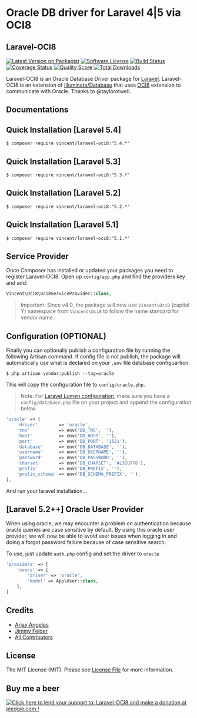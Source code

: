 # Oracle DB driver for Laravel 4|5 via OCI8

## Laravel-OCI8

[![Latest Version on Packagist][ico-version]][link-packagist]
[![Software License][ico-license]](LICENSE.md)
[![Build Status][ico-travis]][link-travis]
[![Coverage Status][ico-scrutinizer]][link-scrutinizer]
[![Quality Score][ico-code-quality]][link-code-quality]
[![Total Downloads][ico-downloads]][link-downloads]

Laravel-OCI8 is an Oracle Database Driver package for [Laravel](http://laravel.com/). Laravel-OCI8 is an extension of [Illuminate/Database](https://github.com/illuminate/database) that uses [OCI8](http://php.net/oci8) extension to communicate with Oracle. Thanks to @taylorotwell.
## Documentations

## Quick Installation [Laravel 5.4]
```
$ composer require vincent/laravel-oci8:"5.4.*"
```

## Quick Installation [Laravel 5.3]
```
$ composer require vincent/laravel-oci8:"5.3.*"
```

## Quick Installation [Laravel 5.2]
```
$ composer require vincent/laravel-oci8:"5.2.*"
```

## Quick Installation [Laravel 5.1]
```
$ composer require vincent/laravel-oci8:"5.1.*"
```

## Service Provider
Once Composer has installed or updated your packages you need to register Laravel-OCI8. Open up `config/app.php` and find the providers key and add:
```php
Vincent\Oci8\Oci8ServiceProvider::class,
```
> Important: Since v4.0, the package will now use `Vincent\Oci8` (capital Y) namespace from `Vincent\Oci8` to follow the name standard for vendor name.

## Configuration (OPTIONAL)
Finally you can optionally publish a configuration file by running the following Artisan command.
If config file is not publish, the package will automatically use what is declared on your `.env` file database configuartion.

```
$ php artisan vendor:publish --tag=oracle
```

This will copy the configuration file to `config/oracle.php`.

> Note: For [Laravel Lumen configuration](http://lumen.laravel.com/docs/configuration#configuration-files), make sure you have a `config/database.php` file on your project and append the configuration below:

```php
'oracle' => [
    'driver'        => 'oracle',
    'tns'           => env('DB_TNS', ''),
    'host'          => env('DB_HOST', ''),
    'port'          => env('DB_PORT', '1521'),
    'database'      => env('DB_DATABASE', ''),
    'username'      => env('DB_USERNAME', ''),
    'password'      => env('DB_PASSWORD', ''),
    'charset'       => env('DB_CHARSET', 'AL32UTF8'),
    'prefix'        => env('DB_PREFIX', ''),
    'prefix_schema' => env('DB_SCHEMA_PREFIX', ''),
],
```

And run your laravel installation...

## [Laravel 5.2++] Oracle User Provider
When using oracle, we may encounter a problem on authentication because oracle queries are case sensitive by default. 
By using this oracle user provider, we will now be able to avoid user issues when logging in and doing a forgot password failure because of case sensitive search.

To use, just update `auth.php` config and set the driver to `oracle`
```php
'providers' => [
	'users' => [
		'driver' => 'oracle',
		'model' => App\User::class,
	],
]
```

## Credits

- [Arjay Angeles][link-author]
- [Jimmy Felder](https://github.com/jfelder/Laravel-OracleDB)
- [All Contributors][link-contributors]

## License

The MIT License (MIT). Please see [License File](LICENSE.md) for more information.

## Buy me a beer
<a href='https://pledgie.com/campaigns/29516'><img alt='Click here to lend your support to: Laravel-OCI8 and make a donation at pledgie.com !' src='https://pledgie.com/campaigns/29516.png?skin_name=chrome' border='0' ></a>

[ico-version]: https://img.shields.io/packagist/v/vincentshiqi/laravel-oci8.svg?style=flat-square
[ico-license]: https://img.shields.io/badge/license-MIT-brightgreen.svg?style=flat-square
[ico-travis]: https://img.shields.io/travis/vincentshiqi/laravel-oci8/master.svg?style=flat-square
[ico-scrutinizer]: https://img.shields.io/scrutinizer/coverage/g/vincentshiqi/laravel-oci8.svg?style=flat-square
[ico-code-quality]: https://img.shields.io/scrutinizer/g/vincentshiqi/laravel-oci8.svg?style=flat-square
[ico-downloads]: https://img.shields.io/packagist/dt/vincentshiqi/laravel-oci8.svg?style=flat-square

[link-packagist]: https://packagist.org/packages/vincentshiqi/laravel-oci8
[link-travis]: https://travis-ci.org/vincentshiqi/laravel-oci8
[link-scrutinizer]: https://scrutinizer-ci.com/g/vincentshiqi/laravel-oci8/code-structure
[link-code-quality]: https://scrutinizer-ci.com/g/vincentshiqi/laravel-oci8
[link-downloads]: https://packagist.org/packages/vincentshiqi/laravel-oci8
[link-author]: https://github.com/vincentshiqi
[link-contributors]: ../../contributors
